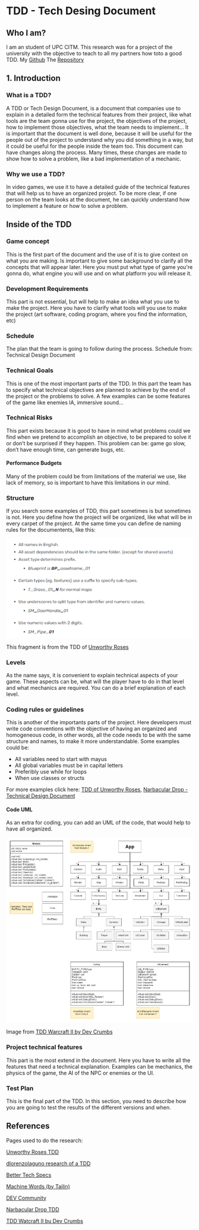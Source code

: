 # TDD - Tech Desing Document

## Who I am?
I am an student of UPC CITM. This research was for a project of the university with the objective to teach to all my partners how toto a good TDD.
My [Github]()
The [Repository]()

## 1. Introduction

### What is a TDD?
A TDD or Tech Design Document, is a document that companies use to explain in a detailed form the technical features from their project, like what tools are the team gonna use for the project, the objectives of the project, how to implement those objectives, what the team needs to implement…
It is important that the document is well done, because it will be useful for the people out of the project to understand why you did something in a way, but it could be useful for the people inside the team too.
This document can have changes along the process. Many times, these changes are made to show how to solve a problem, like a bad implementation of a mechanic. 

### Why we use a TDD?
In video games, we use it to have a detailed guide of the technical features that will help us to have an organized project. To be more clear, if one person on the team looks at the document, he can quickly understand how to implement a feature or how to solve a problem.


## Inside of the TDD

### Game concept
This is the first part of the document and the use of it is to give context on what you are making. Is important to give some background to clarify all the concepts that will appear later. Here you must put what type of game you're gonna do, what engine you will use and on what platform you will release it.

### Development Requirements
This part is not essential, but will help to make an idea what you use to make the project. Here you have to clarify what tools will you use to make the project (art software, coding program, where you find the information, etc)

### Schedule
The plan that the team is going to follow during the process.
Schedule from: Technical Design Document

### Technical Goals
This is one of the most important parts of the TDD. In this part the team has to specify what technical objectives are planned to achieve by the end of the project or the problems to solve. A few examples can be some features of the game like enemies IA, immersive sound…

### Technical Risks
This part exists because it is good to have in mind what problems could we find when we pretend to accomplish an objective, to be prepared to solve it or don’t be surprised if they happen. This problem can be: game go slow, don’t have enough time, can generate bugs, etc. 
#### Performance Budgets
Many of the problem could be from limitations of the material we use, like lack of memory, so is important to have this limitations in our mind.

### Structure
If you search some examples of TDD, this part sometimes is but sometimes is not. Here you define how the project will be organized, like what will be in every carpet of the project. At the same time you can define de naming rules for the documentents, like this:

![roses](https://github.com/AndreuMiroSabate/TDD_Technical-Desing-Document/blob/0fde01561bcef5071bda713a85debecef510f95f/docs/roses.PNG)

This fragment is from the TDD of [Unworthy Roses](https://hell-and-back.fandom.com/wiki/Technical_Design_Document)

### Levels
As the name says, it is convenient to explain technical aspects of your game. These aspects can be, what will the player have to do in that level and what mechanics are required. You can do a brief explanation of each level.

### Coding rules or guidelines
This is another of the importants parts of the project. Here developers must write code conventions with the objective of having an organized and homogeneous code, in other words, all the code needs to be with the same structure and names, to make it more understandable.
Some examples could be:
- All variables need to start with mayus
- All global variables must be in capital letters
- Preferibly use while for loops
- When use classes or structs

For more examples click here: [TDD of Unworthy Roses](https://hell-and-back.fandom.com/wiki/Technical_Design_Document), [Narbacular Drop - Technical Design Document](http://www.nuclearmonkeysoftware.com/documents/narbacular_drop_technical_design_document.pdf)

#### Code UML
As an extra for coding, you can add an UML of the code, that would help to have all organized.

![UML](https://github.com/AndreuMiroSabate/TDD_Technical-Desing-Document/blob/7dd62f8e0544f722abc7d0bae98e0d8fe5b922ca/docs/general_UML.png)

Image from [TDD Warcraft II by Dev Crumbs]([https://dlorenzolaguno17.github.io/TDD/](https://github.com/DevCrumbs/Warcraft-II/wiki/7.-Tech-Design-Document))

### Project technical features
This part is the most extend in the document. Here you have to write all the features that need a technical explanation. Examples can be mechanics, the physics of the game, the AI of the NPC or enemies or the UI.
  
### Test Plan
This is the final part of the TDD. In this section, you need to describe how you are going to test the results of the different versions and when.


## References
Pages used to do the research:

[Unworthy Roses TDD](https://hell-and-back.fandom.com/wiki/Technical_Design_Document)

[dlorenzolaguno research of a TDD](https://dlorenzolaguno17.github.io/TDD/)

[Better Tech Specs](https://www.range.co/blog/better-tech-specs)

[Machine Words (by Tailin)](https://medium.com/machine-words/writing-technical-design-docs-71f446e42f2e)

[DEV Community](https://dev.to/mage_ai/how-to-write-technical-design-docs-c02)

[Narbacular Drop TDD](http://www.nuclearmonkeysoftware.com/documents/narbacular_drop_technical_design_document.pdf)

[TDD Watcraft II bu Dev Crumbs](https://github.com/DevCrumbs/Warcraft-II/wiki/7.-Tech-Design-Document)
